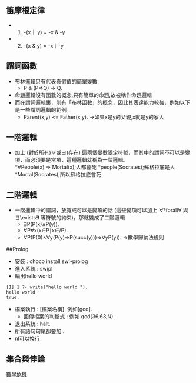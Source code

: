 ## 笛摩根定律
* 1. -(x｜ y) = -x & -y
* 2. -(x & y) = -x｜-y
## 謂詞函數
* 布林邏輯只有代表真假值的簡單變數
  * P & (P=>Q) => Q.
* 命題邏輯沒有函數的概念,只有簡單的命題,故被稱作命題邏輯
* 而在謂詞邏輯裏，則有「布林函數」的概念，因此其表達能力較強，例如以下是一些謂詞邏輯的範例。  
  * Parent(x,y) <= Father(x,y). ->如果x是y的父親,x就是y的家人

## 一階邏輯
* 加上 (對於所有)∀或∃(存在) 這兩個變數限定符號，而其中的謂詞不可以是變項，而必須要是常項，這種邏輯就稱為一階邏輯。  
  *∀People(x) => Mortal(x);人都會死
  *people(Socrates);蘇格拉底是人
  *Mortal(Socrates);所以蘇格拉底會死

## 二階邏輯
* 一階邏輯中的謂詞，放寬成可以是變項的話 (這些變項可以加上 ∀\forall∀ 與 ∃\exists∃ 等符號的約束)，那就變成了二階邏輯
  * ∃P(P(x)∧P(y)).
  * ∀P∀x(x∈P∣x∈/P).
  * ∀P(P(0)∧∀y(P(y)=>P(succ(y)))=>∀yP(y)). ->數學歸納法規則

##Prolog
* 安裝 : choco install swi-prolog
* 進入系統 : swipl
* 輸出hello world
```
[1] 1 ?- write("hello world ").
hello world 
true.
```
* 檔案執行 : [檔案名稱]. 例如[gcd].  
  * 回傳檔案的判斷式 : 例如 gcd(36,63,N).  
* 退出系統 : halt.  
* 所有語句句尾都要加 .   
* nl可以換行  

## 集合與悖論
[數學危機](https://gitlab.com/ccc109/ai/-/blob/master/04-logic/%E9%9B%86%E5%90%88%E8%88%87%E6%82%96%E8%AB%96.md)  

